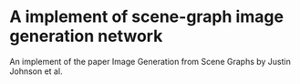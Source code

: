 # A implement of scene-graph image generation network
 An implement of the paper Image Generation from Scene Graphs by Justin Johnson et al.
